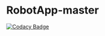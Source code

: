 # RobotApp-master
[![Codacy Badge](https://api.codacy.com/project/badge/Grade/15c41ea8d7b24f948e3d9243483fbc79)](https://app.codacy.com/manual/mirouhml/RobotApp-master?utm_source=github.com&utm_medium=referral&utm_content=mirouhml/RobotApp-master&utm_campaign=Badge_Grade_Settings)